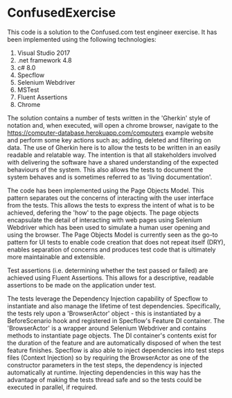 # ConfusedExercise
This code is a solution to the Confused.com test engineer exercise.  It has been implemented using the following technologies:
  1. Visual Studio 2017
  2. .net framework 4.8
  3. c# 8.0
  4. Specflow
  5. Selenium Webdriver
  6. MSTest
  7. Fluent Assertions
  8. Chrome
 
 The solution contains a number of tests written in the 'Gherkin' style of notation and, when executed, will open a chrome browser, navigate to the https://computer-database.herokuapp.com/computers example website and perform some key actions such as; adding, deleted and filtering on data.  The use of Gherkin here is to allow the tests to be written in an easily readable and relatable way.  The intention is that all stakeholders involved with delivering the software have a shared understanding of the expected behaviours of the system.  This also allows the tests to document the system behaves and is sometimes referred to as 'living documentation'.
 
 The code has been implemented using the Page Objects Model.  This pattern separates out the concerns of interacting with the user interface from the tests.  This allows the tests to express the intent of what is to be achieved, defering the 'how' to the page objects.  The page objects encapsulate the detail of interacting with web pages using Selenium Webdriver which has been used to simulate a human user opening and using the browser.  The Page Objects Model is currently seen as the go-to pattern for UI tests to enable code creation that does not repeat itself (DRY), enables separation of concerns and produces test code that is ultimately more maintainable and extensible. 
 
 Test assertions (i.e. determining whether the test passed or failed) are achieved using Fluent Assertions.  This allows for a descriptive, readable assertions to be made on the application under test.
 
 The tests leverage the Dependency Injection capability of Specflow to instantiate and also manage the lifetime of test dependencies.  Specifically, the tests rely upon a 'BrowserActor' object - this is instantiated by a BeforeScenario hook and registered in Specflow's Feature DI container.  The 'BrowserActor' is a wrapper around Selenium Webdriver and contains methods to instantiate page objects.  The DI container's contents exist for the duration of the feature and are automatically disposed of when the test feature finishes.  Specflow is also able to inject dependencies into test steps files (Context Injection) so by requiring the BrowserActor as one of the constructor parameters in the test steps, the dependency is injected automatically at runtime.  Injecting dependencies in this way has the advantage of making the tests thread safe and so the tests could be executed in parallel, if required.
